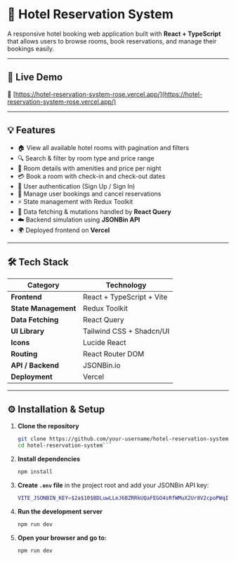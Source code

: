 # 🏨 Hotel Reservation System

A responsive hotel booking web application built with **React + TypeScript** that allows users to browse rooms, book reservations, and manage their bookings easily.

---

## 🚀 Live Demo
🔗 [https://hotel-reservation-system-rose.vercel.app/](https://hotel-reservation-system-rose.vercel.app/)

---

## 💡 Features

- 🏠 View all available hotel rooms with pagination and filters
- 🔍 Search & filter by room type and price range
- 🧾 Room details with amenities and price per night
- 💳 Book a room with check-in and check-out dates
- 👤 User authentication (Sign Up / Sign In)
- 📅 Manage user bookings and cancel reservations
- ⚡ State management with Redux Toolkit
- 🔄 Data fetching & mutations handled by **React Query**
- ☁️ Backend simulation using **JSONBin API**
- 🌍 Deployed frontend on **Vercel**

---

## 🛠️ Tech Stack

| Category | Technology |
|-----------|-------------|
| **Frontend** | React + TypeScript + Vite |
| **State Management** | Redux Toolkit |
| **Data Fetching** | React Query |
| **UI Library** | Tailwind CSS + Shadcn/UI |
| **Icons** | Lucide React |
| **Routing** | React Router DOM |
| **API / Backend** | JSONBin.io |
| **Deployment** | Vercel |

---

## ⚙️ Installation & Setup

1. **Clone the repository**
   ```bash
   git clone https://github.com/your-username/hotel-reservation-system.git
   cd hotel-reservation-system```

2. **Install dependencies**
   ```bash
   npm install

3. **Create `.env` file** in the project root and add your JSONBin API key:
   ```bash
   VITE_JSONBIN_KEY=$2a$10$BDLuwLLeJ6BZRRkUQaFEGO4sRfWMuX2Ur8V2cpoPWqInKw/G.7jb.

4. **Run the development server**
   ```bash
   npm run dev
5. **Open your browser and go to:**
   ```bash
   npm run dev
